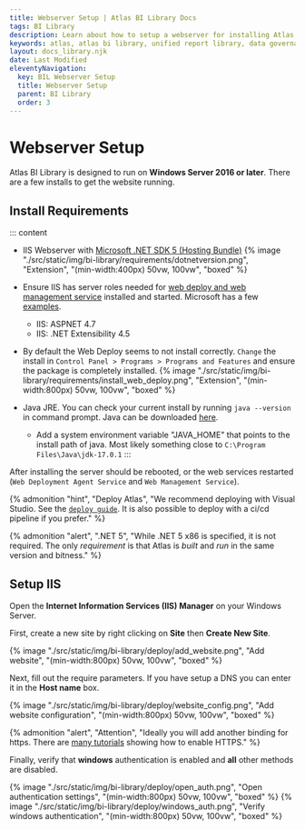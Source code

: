```yaml
---
title: Webserver Setup | Atlas BI Library Docs
tags: BI Library
description: Learn about how to setup a webserver for installing Atlas BI Library. Setup is quick and requirements minimal.
keywords: atlas, atlas bi library, unified report library, data governance, database, webserver, setup, iss, iis setup
layout: docs_library.njk
date: Last Modified
eleventyNavigation:
  key: BIL Webserver Setup
  title: Webserver Setup
  parent: BI Library
  order: 3
---
```


# Webserver Setup

Atlas BI Library is designed to run on **Windows Server 2016 or later**. There are a few installs to get the website running.

## Install Requirements

::: content
- IIS Webserver with [Microsoft .NET SDK 5 (Hosting Bundle)](https://dotnet.microsoft.com/download/dotnet/5.0)
  {% image "./src/static/img/bi-library/requirements/dotnetversion.png", "Extension", "(min-width:400px) 50vw, 100vw", "boxed" %}
- Ensure IIS has server roles needed for [web deploy and web management service](https://docs.microsoft.com/en-us/aspnet/web-forms/overview/deployment/visual-studio-web-deployment/deploying-to-iis) installed and started. Microsoft has a few [examples](https://docs.microsoft.com/en-us/aspnet/web-forms/overview/deployment/visual-studio-web-deployment/deploying-to-iis). 

  - IIS: ASPNET 4.7
  - IIS: .NET Extensibility 4.5

- By default the Web Deploy seems to not install correctly. `Change` the install in `Control Panel > Programs > Programs and Features` and ensure the package is completely installed.
  {% image "./src/static/img/bi-library/requirements/install_web_deploy.png", "Extension", "(min-width:800px) 50vw, 100vw", "boxed" %}
- Java JRE. You can check your current install by running ``java --version`` in command prompt. Java can be downloaded [here](https://www.oracle.com/java/technologies/downloads/#jdk17-windows).
  
  - Add a system environment variable "JAVA_HOME" that points to the install path of java. Most likely something close to `C:\Program Files\Java\jdk-17.0.1`
:::

After installing the server should be rebooted, or the web services restarted (`Web Deployment Agent Service` and `Web Management Service`).

{% admonition
   "hint",
   "Deploy Atlas",
   "We recommend deploying with Visual Studio. See the [`deploy guide`](/docs/bi-library/deploy/). It is also possible to deploy with a ci/cd pipeline if you prefer."
%}

{% admonition
   "alert",
   ".NET 5",
   "While .NET 5 x86 is specified, it is not required. The only *requirement* is that Atlas is *built* and *run* in the same version and bitness."
%}


## Setup IIS

Open the **Internet Information Services (IIS) Manager** on your Windows Server.

First, create a new site by right clicking on **Site** then **Create New Site**.

{% image "./src/static/img/bi-library/deploy/add_website.png", "Add website", "(min-width:800px) 50vw, 100vw", "boxed" %}

Next, fill out the require parameters. If you have setup a DNS you can enter it in the **Host name** box.

{% image "./src/static/img/bi-library/deploy/website_config.png", "Add website configuration", "(min-width:800px) 50vw, 100vw", "boxed" %}

{% admonition 
   "alert",
   "Attention",
   "Ideally you will add another binding for https. There are [many tutorials](https://techexpert.tips/iis/enable-https-iis/) showing how to enable HTTPS."
%}

Finally, verify that **windows** authentication is enabled and **all** other methods are disabled.

{% image "./src/static/img/bi-library/deploy/open_auth.png", "Open authentication settings", "(min-width:800px) 50vw, 100vw", "boxed" %}
{% image "./src/static/img/bi-library/deploy/windows_auth.png", "Verify windows authentication", "(min-width:800px) 50vw, 100vw", "boxed" %}

